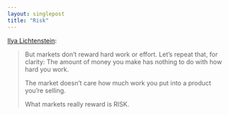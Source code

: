 ```yaml
---
layout: singlepost
title: "Risk"
---
```

[Ilya Lichtenstein](http://influencehacks.com/risk-and-reward):
> But markets don’t reward hard work or effort. Let’s repeat that, for clarity: The amount of money you make has nothing to do with how hard you work.
>
> The market doesn’t care how much work you put into a product you’re selling.
>
> What markets really reward is RISK.